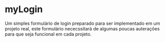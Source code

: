 # myLogin
Um simples formulário de login preparado para ser implementado em um projeto real, este formulário nececssitará de algumas poucas auterações para que seja funcional em cada projeto.